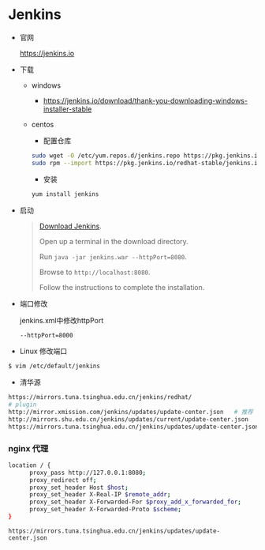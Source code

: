 # Jenkins

* 官网

  https://jenkins.io

* 下载

  * windows

    * https://jenkins.io/download/thank-you-downloading-windows-installer-stable

  * centos

    * 配置仓库

    ```bash
    sudo wget -O /etc/yum.repos.d/jenkins.repo https://pkg.jenkins.io/redhat-stable/jenkins.repo
    sudo rpm --import https://pkg.jenkins.io/redhat-stable/jenkins.io.key
    ```

    * 安装

    ```bash
    yum install jenkins
    ```

* 启动

  > [Download Jenkins](http://mirrors.jenkins.io/war-stable/latest/jenkins.war).
  >
  > Open up a terminal in the download directory.
  >
  > Run `java -jar jenkins.war --httpPort=8080`.
  >
  > Browse to `http://localhost:8080`.
  >
  > Follow the instructions to complete the installation.

* 端口修改

  jenkins.xml中修改httpPort

  ```xml
  --httpPort=8000 
  ```

* Linux 修改端口

```bash
$ vim /etc/default/jenkins
```

* 清华源

```bash
https://mirrors.tuna.tsinghua.edu.cn/jenkins/redhat/
# plugin
http://mirror.xmission.com/jenkins/updates/update-center.json   # 推荐
http://mirrors.shu.edu.cn/jenkins/updates/current/update-center.json
https://mirrors.tuna.tsinghua.edu.cn/jenkins/updates/update-center.json
```

### nginx 代理

```bash
location / {
      proxy_pass http://127.0.0.1:8080;
      proxy_redirect off;
      proxy_set_header Host $host;
      proxy_set_header X-Real-IP $remote_addr;
      proxy_set_header X-Forwarded-For $proxy_add_x_forwarded_for;
      proxy_set_header X-Forwarded-Proto $scheme;
}
```

```
https://mirrors.tuna.tsinghua.edu.cn/jenkins/updates/update-center.json
```

